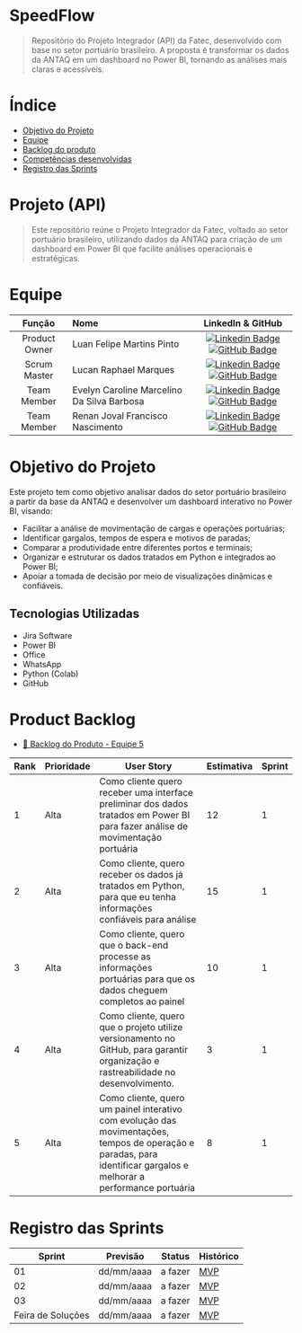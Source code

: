 # SpeedFlow

>Repositório do Projeto Integrador (API) da Fatec, desenvolvido com base no setor portuário brasileiro.
A proposta é transformar os dados da ANTAQ em um dashboard no Power BI, tornando as análises mais claras e acessíveis.

# Índice
* [Objetivo do Projeto](#objetivo-do-projeto)
* [Equipe](#Equipe)
* [Backlog do produto](#Product-Backlog)
* [Competências desenvolvidas](#competências-desenvolvidas)
* [Registro das Sprints](#Registro-das-Sprints)


# Projeto (API) 
>Este repositório reúne o Projeto Integrador da Fatec, voltado ao setor portuário brasileiro, utilizando dados da ANTAQ para criação de um dashboard em Power BI que facilite análises operacionais e estratégicas.
# Equipe
|    Função     | Nome                                  |                                                                                                                                                      LinkedIn & GitHub                                                                                                                                                      |
| :-----------: | :------------------------------------ | :-------------------------------------------------------------------------------------------------------------------------------------------------------------------------------------------------------------------------------------------------------------------------------------------------------------------------: |
| Product Owner |   Luan Felipe Martins Pinto      |     [![Linkedin Badge](https://img.shields.io/badge/Linkedin-blue?style=flat-square&logo=Linkedin&logoColor=white)](https://https://www.linkedin.com/in/luanmartins00?utm_source=share&utm_campaign=share_via&utm_content=profile&utm_medium=android_app/in/) [![GitHub Badge](https://img.shields.io/badge/GitHub-111217?style=flat-square&logo=github&logoColor=white)](https://github.com/LuanMartins00/)              |
| Scrum Master  | Lucan Raphael Marques |      [![Linkedin Badge](https://img.shields.io/badge/Linkedin-blue?style=flat-square&logo=Linkedin&logoColor=white)](https://www.linkedin.com/in/) [![GitHub Badge](https://img.shields.io/badge/GitHub-111217?style=flat-square&logo=github&logoColor=white)](https://github.com/)     |
| Team Member   | Evelyn Caroline Marcelino Da Silva Barbosa              |         [![Linkedin Badge](https://img.shields.io/badge/Linkedin-blue?style=flat-square&logo=Linkedin&logoColor=white)](https://www.linkedin.com/in/) [![GitHub Badge](https://img.shields.io/badge/GitHub-111217?style=flat-square&logo=github&logoColor=white)](https://github.com/)        |
|  Team Member  | Renan Joval Francisco Nascimento                 |         [![Linkedin Badge](https://img.shields.io/badge/Linkedin-blue?style=flat-square&logo=Linkedin&logoColor=white)](https://www.linkedin.com/in/) [![GitHub Badge](https://img.shields.io/badge/GitHub-111217?style=flat-square&logo=github&logoColor=white)](https://github.com/)        |



# Objetivo do Projeto  
Este projeto tem como objetivo analisar dados do setor portuário brasileiro a partir da base da ANTAQ e desenvolver um dashboard interativo no Power BI, visando:  

* Facilitar a análise de movimentação de cargas e operações portuárias;  
* Identificar gargalos, tempos de espera e motivos de paradas;  
* Comparar a produtividade entre diferentes portos e terminais;  
* Organizar e estruturar os dados tratados em Python e integrados ao Power BI;  
* Apoiar a tomada de decisão por meio de visualizações dinâmicas e confiáveis.  


## Tecnologias Utilizadas

* Jira Software
* Power BI
* Office 
* WhatsApp
* Python (Colab)
* GitHub



# Product Backlog
 

- [📄 Backlog do Produto - Equipe 5]()


| Rank | Prioridade | User Story                                                                                                                                              | Estimativa | Sprint |
|------|------------|---------------------------------------------------------------------------------------------------------------------------------------------------------|------------|--------|
| 1    | Alta       |  Como cliente quero receber uma interface preliminar dos dados tratados em Power BI para fazer análise de movimentação portuária                                                | 12          | 1    |
| 2   | Alta       |  Como cliente, quero receber os dados já tratados em Python, para que eu tenha informações confiáveis para análise                                                                  | 15          | 1      |
| 3    | Alta       | Como cliente, quero que o back-end processe as informações portuárias para que os dados cheguem completos ao painel                                              | 10         | 1      |
| 4  | Alta      | Como cliente, quero que o projeto utilize versionamento no GitHub, para garantir organização e rastreabilidade no desenvolvimento.                                                                                                                                                   | 3       | 1   |
| 5   | Alta      |  Como cliente, quero um painel interativo com evolução das movimentações, tempos de operação e paradas, para identificar gargalos e melhorar a performance portuária | 8 | 1      |




  
# Registro das Sprints

| Sprint            | Previsão   | Status   | Histórico |
|-------------------|------------|----------|-----------|
| 01                | dd/mm/aaaa | a fazer  | [MVP](MVP/sp1.md)  |
| 02                | dd/mm/aaaa | a fazer  | [MVP](MVP/sp2.md)  |
| 03                | dd/mm/aaaa | a fazer  | [MVP](MVP/sp3.md)  |
| Feira de Soluções | dd/mm/aaaa | a fazer  | [MVP](#)  |

